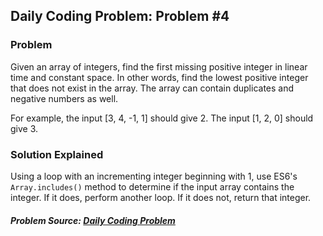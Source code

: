 ## Daily Coding Problem: Problem #4

### Problem
Given an array of integers, find the first missing positive integer in linear time and constant space. In other words, find the lowest positive integer that does not exist in the array. The array can contain duplicates and negative numbers as well.

For example, the input [3, 4, -1, 1] should give 2. The input [1, 2, 0] should give 3.

### Solution Explained
Using a loop with an incrementing integer beginning with 1, use ES6's `Array.includes()` method to determine if the input array contains the integer. If it does, perform another loop. If it does not, return that integer. 

##### Problem Source: [Daily Coding Problem](http://www.dailycodingproblem.com)
